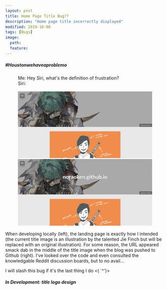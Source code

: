 ```yaml
---
layout: post
title: Home Page Title Bug??
description: "Home page title incorrectly displayed"
modified: 2019-10-08
tags: [Bugs]
image:
  path: 
  feature: 
---
```


##### #Houstonwehaveaproblemo

<figure class="half">
  <figcaption>
    Me: Hey Siri, what's the definition of frustration?<br>
    Siri:
  </figcaption> 
  <br>
  <img src="images/Index_Title_LocalHost.jpg" alt="">
	<img src="images/Index_Title_HostError.jpg" alt="">
	 
</figure>

When developing locally (left), the landing page is exactly how I intended (the current title image is an illustration by the talented Jie Finch but will be replaced with an original illustration). For some reason, the URL appeared smack dab in the middle of the title image when the blog was pushed to Github (right). I've looked over the code and even consulted the knowledgable Reddit discussion boards, but to no avail...

I will slash this bug if it's the last thing I do <(  `^')>

##### In Development: title logo design

